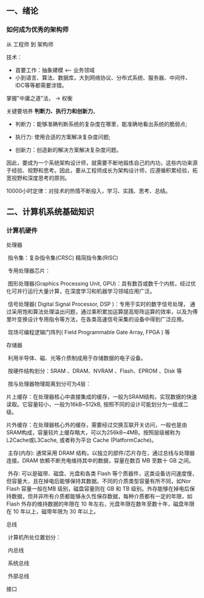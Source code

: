 ## 一、绪论

### 如何成为优秀的架构师

从 工程师 到 架构师

技术：

* 首要工作：抽象建模  <--  业务领域
* 小到语言、算法、数据库，大到网络协议、分布式系统、服务器、中间件、IDC等等都需要涉猎。



掌握"中庸之道"法， ->  权衡



关键要培养 **判断力、执行力和创新力**。

* 判断力：能够准确判断系统的复杂度在哪里，能准确地看出系统的脆弱点;

* 执行力: 使用合适的方案解决复杂度问题;

* 创新力：创造新的解决方案解决复杂度问题。

因此，要成为一个系统架构设计师，就需要不断地锻炼自己的内功，这些内功来源于经验、视野和思考。因此，要从工程师成长为架构设计师，应遵循积累经验，拓宽视野和深度思考的原则。



10000小时定律：对技术的热情不断投入，学习、实践、思考、总结。



## 二、计算机系统基础知识

### 计算机硬件

处理器

​	指令集：复杂指令集(CRSC) 精简指令集(RISC)

​	专用处理器芯片：

​		图形处理器(Graphics Processing Unit, GPU)：具有数百或数千个内核，经过优化可并行运行大量计算，在深度学习和机器学习领域应用广泛。

​		信号处理器( Digital Signal Processor, DSP )：专用于实时的数字信号处理， 通过采用饱和算法处理溢出问题，通过乘积累加运算提高矩阵运算的效率，以及为傅里叶变换设计专用指令等方法，在各类高速信号采集的设备中得到广泛应用。

​		现场可编程逻辑门阵列( Field Programmable Gate Array, FPGA ) 等

存储器

​	利用半导体、磁、光等介质制成用于存储数据的电子设备。

​	按硬件结构划分：SRAM 、DRAM、NVRAM 、Flash、EPROM 、Disk 等

​	按与处理器物理距离划分可为4层：

​		片上缓存：在处理器核心中直接集成的缓存，一般为SRAM结构，实现数据的快速读取。它容量较小，一般为16kB~512kB, 按照不同的设计可能划分为一级或二级。

​		片外缓存：在处理器核心外的缓存，需要经过交换互联开关访问，一般也是由SRAM构成，容量较片上缓存略大，可以为256kB~4MB。按照层级被称为L2Cache或L3Cache, 或者称为平台 Cache (PlatformCache)。

​		主存(内存): 通常采用 DRAM 结构，以独立的部件/芯片存在，通过总线与处理器连接。DRAM 依赖不断充电维持其中的数据，容量在数百 MB 至数十 GB 之间。

​		外存: 可以是磁带、磁盘、光盘和各类 Flash 等个质器件，这类设备访问速度慢，但容量大，且在掉电后能够保持其数据。不同的介质类型容量有所不同，如Nor Flash 容量一般在MB 级别，磁盘容量则在 GB 和 TB 级别。外存能够在掉电后保持数据，但并非所有介质都能够永久性保存数据，每种介质都有一定的年限，如 Flash 外存的维持数据的年限在 10 年左右，光盘年限在数年至数十年，磁盘年限在 10 年以上，磁带年限为 30 年以上。



总线

​	计算机所处位置划分：

​		内总线

​		系统总线

​		外部总线

接口